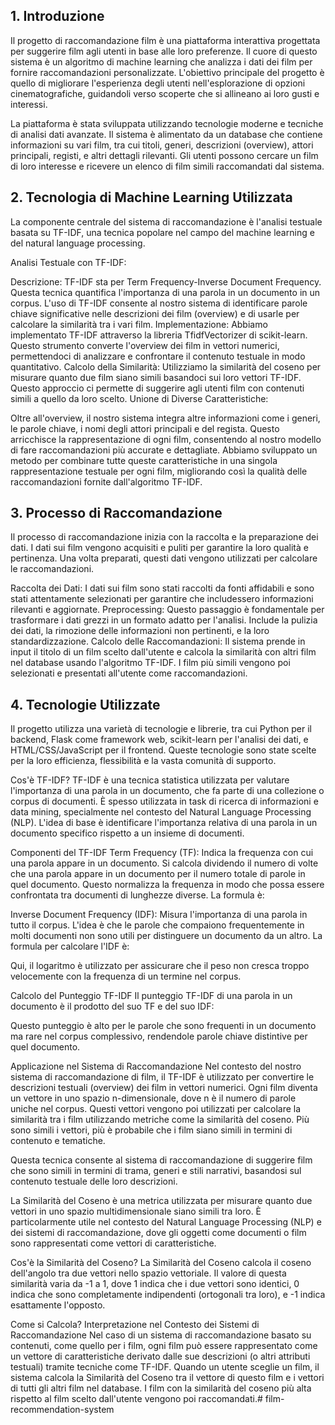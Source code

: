 ## 1. Introduzione
Il progetto di raccomandazione film è una piattaforma interattiva progettata per suggerire film agli utenti in base alle loro preferenze. Il cuore di questo sistema è un algoritmo di machine learning che analizza i dati dei film per fornire raccomandazioni personalizzate. L'obiettivo principale del progetto è quello di migliorare l'esperienza degli utenti nell'esplorazione di opzioni cinematografiche, guidandoli verso scoperte che si allineano ai loro gusti e interessi.

La piattaforma è stata sviluppata utilizzando tecnologie moderne e tecniche di analisi dati avanzate. Il sistema è alimentato da un database che contiene informazioni su vari film, tra cui titoli, generi, descrizioni (overview), attori principali, registi, e altri dettagli rilevanti. Gli utenti possono cercare un film di loro interesse e ricevere un elenco di film simili raccomandati dal sistema.

## 2. Tecnologia di Machine Learning Utilizzata
La componente centrale del sistema di raccomandazione è l'analisi testuale basata su TF-IDF, una tecnica popolare nel campo del machine learning e del natural language processing.

Analisi Testuale con TF-IDF:

Descrizione: TF-IDF sta per Term Frequency-Inverse Document Frequency. Questa tecnica quantifica l'importanza di una parola in un documento in un corpus. L'uso di TF-IDF consente al nostro sistema di identificare parole chiave significative nelle descrizioni dei film (overview) e di usarle per calcolare la similarità tra i vari film.
Implementazione: Abbiamo implementato TF-IDF attraverso la libreria TfidfVectorizer di scikit-learn. Questo strumento converte l'overview dei film in vettori numerici, permettendoci di analizzare e confrontare il contenuto testuale in modo quantitativo.
Calcolo della Similarità: Utilizziamo la similarità del coseno per misurare quanto due film siano simili basandoci sui loro vettori TF-IDF. Questo approccio ci permette di suggerire agli utenti film con contenuti simili a quello da loro scelto.
Unione di Diverse Caratteristiche:

Oltre all'overview, il nostro sistema integra altre informazioni come i generi, le parole chiave, i nomi degli attori principali e del regista. Questo arricchisce la rappresentazione di ogni film, consentendo al nostro modello di fare raccomandazioni più accurate e dettagliate.
Abbiamo sviluppato un metodo per combinare tutte queste caratteristiche in una singola rappresentazione testuale per ogni film, migliorando così la qualità delle raccomandazioni fornite dall'algoritmo TF-IDF.

## 3. Processo di Raccomandazione
Il processo di raccomandazione inizia con la raccolta e la preparazione dei dati. I dati sui film vengono acquisiti e puliti per garantire la loro qualità e pertinenza. Una volta preparati, questi dati vengono utilizzati per calcolare le raccomandazioni.

Raccolta dei Dati: I dati sui film sono stati raccolti da fonti affidabili e sono stati attentamente selezionati per garantire che includessero informazioni rilevanti e aggiornate.
Preprocessing: Questo passaggio è fondamentale per trasformare i dati grezzi in un formato adatto per l'analisi. Include la pulizia dei dati, la rimozione delle informazioni non pertinenti, e la loro standardizzazione.
Calcolo delle Raccomandazioni: Il sistema prende in input il titolo di un film scelto dall'utente e calcola la similarità con altri film nel database usando l'algoritmo TF-IDF. I film più simili vengono poi selezionati e presentati all'utente come raccomandazioni.

## 4. Tecnologie Utilizzate
Il progetto utilizza una varietà di tecnologie e librerie, tra cui Python per il backend, Flask come framework web, scikit-learn per l'analisi dei dati, e HTML/CSS/JavaScript per il frontend. Queste tecnologie sono state scelte per la loro efficienza, flessibilità e la vasta comunità di supporto.


Cos'è TF-IDF?
TF-IDF è una tecnica statistica utilizzata per valutare l'importanza di una parola in un documento, che fa parte di una collezione o corpus di documenti. È spesso utilizzata in task di ricerca di informazioni e data mining, specialmente nel contesto del Natural Language Processing (NLP). L'idea di base è identificare l'importanza relativa di una parola in un documento specifico rispetto a un insieme di documenti.

Componenti del TF-IDF
Term Frequency (TF): Indica la frequenza con cui una parola appare in un documento. Si calcola dividendo il numero di volte che una parola appare in un documento per il numero totale di parole in quel documento. Questo normalizza la frequenza in modo che possa essere confrontata tra documenti di lunghezze diverse. La formula è:


Inverse Document Frequency (IDF): Misura l'importanza di una parola in tutto il corpus. L'idea è che le parole che compaiono frequentemente in molti documenti non sono utili per distinguere un documento da un altro. La formula per calcolare l'IDF è:


Qui, il logaritmo è utilizzato per assicurare che il peso non cresca troppo velocemente con la frequenza di un termine nel corpus.

Calcolo del Punteggio TF-IDF
Il punteggio TF-IDF di una parola in un documento è il prodotto del suo TF e del suo IDF:

Questo punteggio è alto per le parole che sono frequenti in un documento ma rare nel corpus complessivo, rendendole parole chiave distintive per quel documento.

Applicazione nel Sistema di Raccomandazione
Nel contesto del nostro sistema di raccomandazione di film, il TF-IDF è utilizzato per convertire le descrizioni testuali (overview) dei film in vettori numerici. Ogni film diventa un vettore in uno spazio n-dimensionale, dove n è il numero di parole uniche nel corpus. Questi vettori vengono poi utilizzati per calcolare la similarità tra i film utilizzando metriche come la similarità del coseno. Più sono simili i vettori, più è probabile che i film siano simili in termini di contenuto e tematiche.

Questa tecnica consente al sistema di raccomandazione di suggerire film che sono simili in termini di trama, generi e stili narrativi, basandosi sul contenuto testuale delle loro descrizioni.

La Similarità del Coseno è una metrica utilizzata per misurare quanto due vettori in uno spazio multidimensionale siano simili tra loro. È particolarmente utile nel contesto del Natural Language Processing (NLP) e dei sistemi di raccomandazione, dove gli oggetti come documenti o film sono rappresentati come vettori di caratteristiche.

Cos'è la Similarità del Coseno?
La Similarità del Coseno calcola il coseno dell'angolo tra due vettori nello spazio vettoriale. Il valore di questa similarità varia da -1 a 1, dove 1 indica che i due vettori sono identici, 0 indica che sono completamente indipendenti (ortogonali tra loro), e -1 indica esattamente l'opposto.

Come si Calcola?
Interpretazione nel Contesto dei Sistemi di Raccomandazione
Nel caso di un sistema di raccomandazione basato su contenuti, come quello per i film, ogni film può essere rappresentato come un vettore di caratteristiche derivato dalle sue descrizioni (o altri attributi testuali) tramite tecniche come TF-IDF. Quando un utente sceglie un film, il sistema calcola la Similarità del Coseno tra il vettore di questo film e i vettori di tutti gli altri film nel database. I film con la similarità del coseno più alta rispetto al film scelto dall'utente vengono poi raccomandati.#   f i l m - r e c o m m e n d a t i o n - s y s t e m  
 